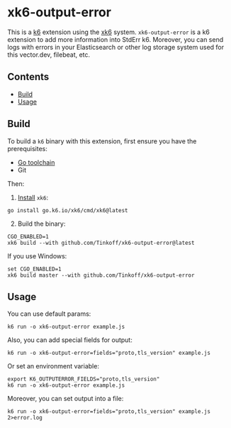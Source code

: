 # xk6-output-error

This is a [k6](https://go.k6.io/k6) extension using the [xk6](https://github.com/grafana/xk6) system.
`xk6-output-error` is a k6 extension to add more information into StdErr k6. Moreover, you can send logs with errors in your Elasticsearch or other log storage system used for this vector.dev, filebeat, etc. 

## Contents
* [Build](#build)
* [Usage](#usage)

## Build

To build a `k6` binary with this extension, first ensure you have the prerequisites:

- [Go toolchain](https://go101.org/article/go-toolchain.html)
- Git

Then:

1. [Install](https://github.com/grafana/xk6) `xk6`:

  ```shell
go install go.k6.io/xk6/cmd/xk6@latest
  ```

2. Build the binary:

  ```shell
CGO_ENABLED=1
xk6 build --with github.com/Tinkoff/xk6-output-error@latest
  ```

If you use Windows:

```shell
set CGO_ENABLED=1
xk6 build master --with github.com/Tinkoff/xk6-output-error
```

## Usage

You can use default params:

```shell
k6 run -o xk6-output-error example.js
```

Also, you can add special fields for output:

```shell
k6 run -o xk6-output-error=fields="proto,tls_version" example.js
```

Or set an environment variable:

```shell
export K6_OUTPUTERROR_FIELDS="proto,tls_version"
k6 run -o xk6-output-error example.js
```

Moreover, you can set output into a file:

```shell
k6 run -o xk6-output-error=fields="proto,tls_version" example.js 2>error.log
```
